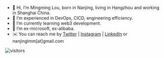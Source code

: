 - 👋 Hi, I’m Mingming Lou, born in Nanjing, living in Hangzhou and working in Shanghai China.
- 👀 I’m experienced in DevOps, CICD, engineering efficiency.
- 🌱 I’m currently learning web3 development.
- 💞️ I’m ex-microsoft, ex-alibaba.
- ✉️ You can reach me by [Twitter](https://twitter.com/lmm333) | [Instagram](https://www.instagram.com/mm.lou/) | [LinkedIn](https://www.linkedin.com/in/lmm333) or nanjinglmm[at]gmail.com

<!---
lmmsoft/lmmsoft is a ✨ special ✨ repository because its `README.md` (this file) appears on your GitHub profile.
You can click the Preview link to take a look at your changes.
--->

![visitors](https://visitor-badge.laobi.icu/badge?page_id=lmmsoft)
